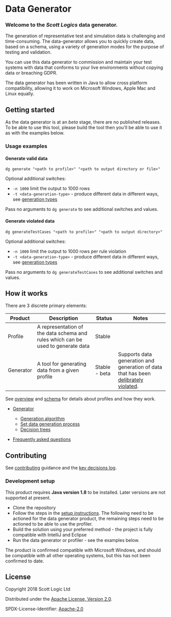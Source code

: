 <!-- Badges go here (see [shields.io](https://shields.io/), for examples). -->

# Data Generator

### Welcome to the _Scott Logics_ data generator.
The generation of representative test and simulation data is challenging and time-consuming. The data-generator allows you to quickly create data, based on a schema, using a variety of generation modes for the purpose of testing and validation.

You can use this data generator to commission and maintain your test systems with data that conforms to your live environments without copying data or breaching GDPR.

The data generator has been written in Java to allow cross platform compatibility, allowing it to work on Microsoft Windows, Apple Mac and Linux equally.

## Getting started
As the data generator is at an _beta_ stage, there are no published releases. To be able to use this tool, please build the tool then you'll be able to use it as with the examples below.

### Usage examples

<!-- A few motivating and useful examples of how your project can be used. Spice this up with code blocks and potentially screenshots / videos ([LiceCap](https://www.cockos.com/licecap/) is great for this kind of thing) -->

#### Generate valid data
`dg generate "<path to profile>" "<path to output directory or file>"`

Optional additional switches:
* `-n 1000` limit the output to 1000 rows
* `-t <data-generation-type>` - produce different data in different ways, see [generation types](./generator/docs/GenerationTypes.md)

Pass no arguments to `dg generate` to see additional switches and values.

#### Generate violated data
`dg generateTestCases "<path to profile>" "<path to output directory>"`

Optional additional switches:
* `-n 1000` limit the output to 1000 rows per rule violation
* `-t <data-generation-type>` - produce different data in different ways, see [generation types](./generator/docs/GenerationTypes.md)

Pass no arguments to `dg generateTestCases` to see additional switches and values.

## How it works

There are 3 discrete primary elements:

| Product | Description | Status | Notes |
| ---- | ---- | ---- | ---- |
| Profile | A representation of the data schema and rules which can be used to generate data | Stable | |
| Generator | A tool for generating data from a given profile | Stable - beta | Supports data generation and generation of data that has been [delibrately violated](./generator/docs/DeliberateViolation.md). |

See [overview](./docs/Profiles.md) and [schema](./docs/Schema.md) for details about profiles and how they work.

* [Generator](./generator/README.md)
  * [Generation algorithm](./generator/docs/GenerationAlgorithm.md)
  * [Set data generation process](./generator/docs/SetRestrictionAndGeneration.md)
  * [Decision trees](./docs/DecisionTrees/DecisionTrees.md)

* [Frequently asked questions](docs/FrequentlyAskedQuestions.md)

## Contributing

See [contributing](./.github/CONTRIBUTING.md) guidance and the [key decisions log](docs/KeyDecisions.md).

### Development setup

This product requires **Java version 1.8** to be installed. Later versions are not supported at present.
* Clone the repository
* Follow the steps in the [setup instructions](./generator/README.md). The following need to be actioned for the data generator product, the remaining steps need to be actioned to be able to use the profiler.
* Build the solution using your preferred method - the project is fully compatible with IntelliJ and Eclipse
* Run the data generator or profiler - see the examples below.

The product is confirmed compatible with Microsoft Windows, and should be compatible with all other operating systems, but this has not been confirmed to date.

## License

Copyright 2018 Scott Logic Ltd

Distributed under the [Apache License, Version 2.0](http://www.apache.org/licenses/LICENSE-2.0).

SPDX-License-Identifier: [Apache-2.0](https://spdx.org/licenses/Apache-2.0)
